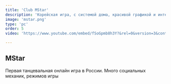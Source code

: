 ```yaml
---
title: 'Club MStar'
description: 'Корейская игра, с системой дома, красивой графикой и интересными режимами. Раньше была в&nbsp;России.'
image: 'mstar.png'
type: 'pc'
order: 5
video: 'https://www.youtube.com/embed/fSoGpmb8h3Y?&rel=0&version=3&controls=0&showinfo=0&autoplay=1&mute=1&loop=1&start=31&playlist=fSoGpmb8h3Y'

---
```


## MStar
Первая танцевальная онлайн игра в&nbsp;России. Много социальных механик, режимов игры
